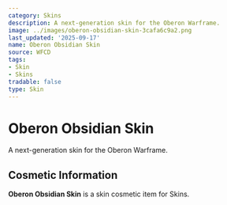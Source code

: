 ```yaml
---
category: Skins
description: A next-generation skin for the Oberon Warframe.
image: ../images/oberon-obsidian-skin-3cafa6c9a2.png
last_updated: '2025-09-17'
name: Oberon Obsidian Skin
source: WFCD
tags:
- Skin
- Skins
tradable: false
type: Skin
---
```


# Oberon Obsidian Skin

A next-generation skin for the Oberon Warframe.

## Cosmetic Information

**Oberon Obsidian Skin** is a skin cosmetic item for Skins.

